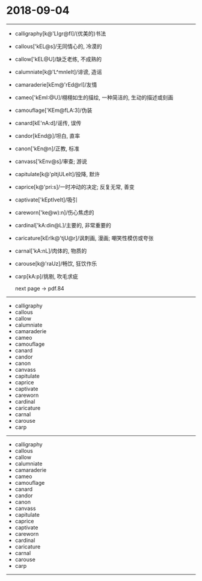 # 2018-09-04

---

- calligraphy[k@'LIgr@fI]/(优美的)书法
- callous['kEL@s]/无同情心的, 冷漠的
- callow['kEL@U]/缺乏老练, 不成熟的
- calumniate[k@'L^mnIeIt]/诽谤, 造谣
- camaraderie[kEm@'rEd@rI]/友情
- cameo['kEmI:@U]/栩栩如生的描绘, 一种简洁的, 生动的描述或刻画
- camouflage['KEm@fLA:3]/伪装
- canard[kE'nA:d]/谣传, 误传
- candor[kEnd@]/坦白, 直率
- canon['kEn@n]/正教, 标准
- canvass['kEnv@s]/审查; 游说
- capitulate[k@'pItjULeIt]/投降, 默许
- caprice[k@'pri:s]/一时冲动的决定; 反复无常, 善变
- captivate['kEptIveIt]/吸引
- careworn['ke@w):n]/伤心焦虑的
- cardinal['kA:din@L]/主要的, 非常重要的
- caricature[kErIk@'tjU@r]/讽刺画, 漫画; 嘲笑性模仿或夸张
- carnal['kA:nL]/肉体的, 物质的
- carouse[k@'raUz]/畅饮, 狂饮作乐
- carp[kA:p]/挑剔, 吹毛求疵

    next page -> pdf.84

---

- calligraphy
- callous
- callow
- calumniate
- camaraderie
- cameo
- camouflage
- canard
- candor
- canon
- canvass
- capitulate
- caprice
- captivate
- careworn
- cardinal
- caricature
- carnal
- carouse
- carp

---

- calligraphy
- callous
- callow
- calumniate
- camaraderie
- cameo
- camouflage
- canard
- candor
- canon
- canvass
- capitulate
- caprice
- captivate
- careworn
- cardinal
- caricature
- carnal
- carouse
- carp

---
